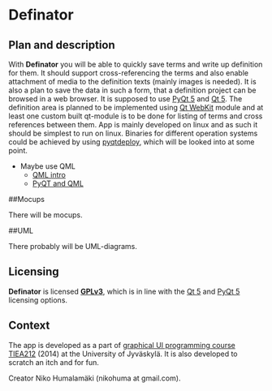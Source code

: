 
# Definator

## Plan and description

With **Definator** you will be able to quickly save terms and write up
definition for them. It should support cross-referencing the terms and also
enable attachment of media to the definition texts (mainly images is needed). It
is also a plan to save the data in such a form, that a definition project can be
browsed in a web browser. It is supposed to use
[PyQt 5](http://www.riverbankcomputing.co.uk/software/pyqt/intro)
and
[Qt 5](http://qt-project.org/qt5).
The definition area is planned to be implemented using
[Qt WebKit](http://qt-project.org/doc/qt-5/qtwebkit-index.html)
module and at least one custom built qt-module is to be done for listing of
terms and cross references between them.  App is mainly developed on linux and
as such it should be simplest to run on linux. Binaries for different operation
systems could be achieved by using
[pyqtdeploy](http://www.riverbankcomputing.com/software/pyqtdeploy/),
which will be looked into at some point.

* Maybe use QML
    * [QML intro](http://qt-project.org/doc/qt-5/qmlapplications.html)
    * [PyQT and QML](http://pyqt.sourceforge.net/Docs/PyQt5/qml.html)

##Mocups

There will be mocups.

##UML

There probably will be UML-diagrams.

## Licensing

**Definator** is licensed **[GPLv3](http://www.gnu.org/licenses/gpl-3.0.txt)**, which
is in line with the [Qt 5](http://qt-project.org/doc/qt-5/licensing.html) and [PyQt 5](http://www.riverbankcomputing.co.uk/software/pyqt/license) licensing options.

## Context

The app is developed as a part of
[graphical UI programming course TIEA212](http://appro.mit.jyu.fi/gko/) (2014)
at the University of Jyväskylä. It is also developed to scratch an itch and for
fun.

Creator Niko Humalamäki (nikohuma at gmail.com).
